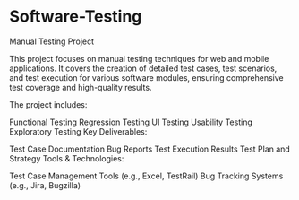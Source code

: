 # Software-Testing
Manual Testing Project

This project focuses on manual testing techniques for web and mobile applications. It covers the creation of detailed test cases, test scenarios, and test execution for various software modules, ensuring comprehensive test coverage and high-quality results.

The project includes:

Functional Testing
Regression Testing
UI Testing
Usability Testing
Exploratory Testing
Key Deliverables:

Test Case Documentation
Bug Reports
Test Execution Results
Test Plan and Strategy
Tools & Technologies:

Test Case Management Tools (e.g., Excel, TestRail)
Bug Tracking Systems (e.g., Jira, Bugzilla)

